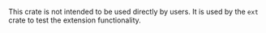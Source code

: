 This crate is not intended to be used directly by users. It is used
by the `ext` crate to test the extension functionality.

